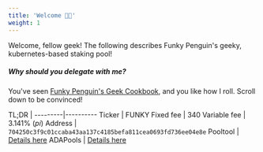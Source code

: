 ```yaml
---
title: 'Welcome 👋🏻'
weight: 1
---
```


Welcome, fellow geek! The following describes Funky Penguin's geeky, kubernetes-based staking pool!

##### Why should you delegate with me?

You've seen [Funky Penguin's Geek Cookbook](https://geek-cookbook.funkypenguin.co.nz), and you like how I roll. Scroll down to be convinced!

TL;DR | 
---------|----------
 Ticker | FUNKY
 Fixed fee | 340 
 Variable fee | 3.141% (*pi*)
 Address | `704250c3f9c01ccaba43aa137c4185befa811cea0693fd736ee04e8e`
Pooltool | [Details here](https://pooltool.io/pool/704250c3f9c01ccaba43aa137c4185befa811cea0693fd736ee04e8e) 
ADAPools | [Details here](https://adapools.org/pool/704250c3f9c01ccaba43aa137c4185befa811cea0693fd736ee04e8e)